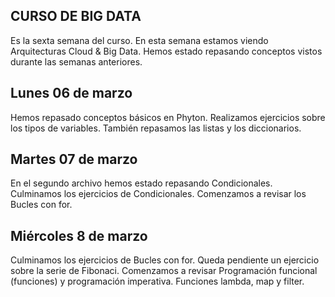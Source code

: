 ## CURSO DE BIG DATA
Es la sexta semana del curso.
En esta semana estamos viendo Arquitecturas Cloud & Big Data. 
Hemos estado repasando conceptos vistos durante las semanas anteriores. 

## Lunes 06 de marzo 
Hemos repasado conceptos básicos en Phyton.
Realizamos ejercicios sobre los tipos de variables.
También repasamos las listas y los diccionarios. 

## Martes 07 de marzo 
En el segundo archivo hemos estado repasando Condicionales. 
Culminamos los ejercicios de Condicionales. 
Comenzamos a revisar los Bucles con for. 

## Miércoles 8 de marzo 
Culminamos los ejercicios de Bucles con for. 
Queda pendiente un ejercicio sobre la serie de Fibonaci.
Comenzamos a revisar Programación funcional (funciones) y programación imperativa. 
Funciones lambda, map y filter. 
